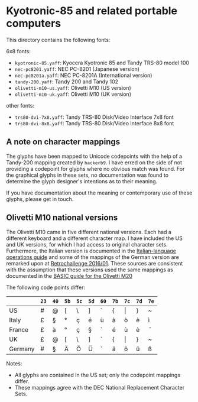 Kyotronic-85 and related portable computers
===========================================

This directory contains the following fonts:

6x8 fonts:
- `kyotronic-85.yaff`: Kyocera Kyotronic 85 and Tandy TRS-80 model 100
- `nec-pc8201.yaff`: NEC PC-8201 (Japanese version)
- `nec-pc8201a.yaff`: NEC PC-8201A (International version)
- `tandy-200.yaff`: Tandy 200 and Tandy 102
- `olivetti-m10-us.yaff`: Olivetti M10 (US version)
- `olivetti-m10-uk.yaff`: Olivetti M10 (UK version)

other fonts:
- `trs80-dvi-7x8.yaff`: Tandy TRS-80 Disk/Video Interface 7x8 font
- `trs80-dvi-8x8.yaff`: Tandy TRS-80 Disk/Video Interface 8x8 font


A note on character mappings
----------------------------

The glyphs have been mapped to Unicode codepoints with the help of 
a Tandy-200 mapping created by `hackerb9`.
I have erred on the side of not providing a codepoint for glyphs where no 
obvious match was found. For the graphical glyphs in these sets, no 
documentation was found to determine the glyph designer's intentions as to 
their meaning.

If you have documentation about the meaning or contemporary use of these 
glyphs, please get in touch.


Olivetti M10 national versions
------------------------------

The Olivetti M10 came in five different national versions. Each had a 
different keyboard and a different character map. I have included the US
and UK versions, for which I had access to original character sets.
Furthermore, the Italian version is documented in the 
[Italian-language operations guide](https://archive.org/details/m10guidaoperativa/page/n179/)
and some of the mappings of the German version are remarked upon at 
[Retrochallenge 2016/01](https://www.masswerk.at/rc2016/01/). These sources
are consistent with the assumption that these versions used the same 
mappings as documented in the 
[BASIC guide for the Olivetti M20](https://archive.org/details/m20linguaggiobasic/page/n425/)

The following code points differ:

|       |`23`|`40`|`5b`|`5c`|`5d`|`60`|`7b`|`7c`|`7d`|`7e`|
|-------|----|----|----|----|----|----|----|----|----|----|
|US     |  # |  @ | [  |  \ |  ] | \` |  { | \| |  } |  ~ |
|Italy  |  £ |  § | °  |  ç |  é |  ù |  à |  ò |  è |  ì |
|France |  £ |  à | °  |  ç |  § | \` |  é |  ù |  è |  ¨ |
|UK     |  £ |  @ | [  |  \ |  ] | \` |  { | \| |  } |  ~ |
|Germany|  # |  § | Ä  |  Ö |  Ü | \` |  ä |  ö |  ü |  ß |

Notes:
- All glyphs are contained in the US set; only the codepoint mappings differ. 
- These mappings agree with the DEC National Replacement Character Sets.
 
